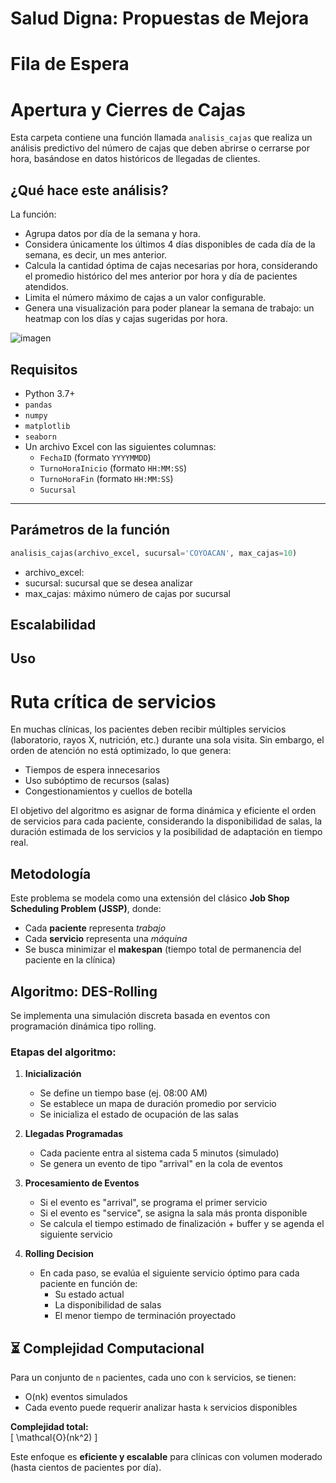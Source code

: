 # Salud Digna: Propuestas de Mejora

# Fila de Espera


# Apertura y Cierres de Cajas

Esta carpeta contiene una función llamada `analisis_cajas` que realiza un análisis predictivo del número de cajas que deben abrirse o cerrarse por hora, basándose en datos históricos de llegadas de clientes.

## ¿Qué hace este análisis?

La función:
- Agrupa datos por día de la semana y hora.
- Considera únicamente los últimos 4 días disponibles de cada día de la semana, es decir, un mes anterior.
- Calcula la cantidad óptima de cajas necesarias por hora, considerando el promedio histórico del mes anterior por hora y día de pacientes atendidos.
- Limita el número máximo de cajas a un valor configurable.
- Genera una visualización para poder planear la semana de trabajo: un heatmap con los días y cajas sugeridas por hora.

![imagen](https://github.com/user-attachments/assets/202c1b37-2298-4729-bc0d-4ebbcd6a31ef)


## Requisitos

- Python 3.7+
- `pandas`
- `numpy`
- `matplotlib`
- `seaborn`
- Un archivo Excel con las siguientes columnas:
  - `FechaID` (formato `YYYYMMDD`)
  - `TurnoHoraInicio` (formato `HH:MM:SS`)
  - `TurnoHoraFin` (formato `HH:MM:SS`)
  - `Sucursal`
---

## Parámetros de la función

```python
analisis_cajas(archivo_excel, sucursal='COYOACAN', max_cajas=10)
```
- archivo_excel: 
- sucursal: sucursal que se desea analizar
- max_cajas: máximo número de cajas por sucursal

## Escalabilidad

## Uso


# Ruta crítica de servicios

En muchas clínicas, los pacientes deben recibir múltiples servicios (laboratorio, rayos X, nutrición, etc.) durante una sola visita. Sin embargo, el orden de atención no está optimizado, lo que genera:

- Tiempos de espera innecesarios  
- Uso subóptimo de recursos (salas)  
- Congestionamientos y cuellos de botella  

El objetivo del algoritmo es asignar de forma dinámica y eficiente el orden de servicios para cada paciente, considerando la disponibilidad de salas, la duración estimada de los servicios y la posibilidad de adaptación en tiempo real.

## Metodología

Este problema se modela como una extensión del clásico **Job Shop Scheduling Problem (JSSP)**, donde:

- Cada **paciente** representa *trabajo*  
- Cada **servicio** representa una *máquina*  
- Se busca minimizar el **makespan** (tiempo total de permanencia del paciente en la clínica)

## Algoritmo: DES-Rolling

Se implementa una simulación discreta basada en eventos con programación dinámica tipo rolling.  

### Etapas del algoritmo:

1. **Inicialización**
   - Se define un tiempo base (ej. 08:00 AM)
   - Se establece un mapa de duración promedio por servicio
   - Se inicializa el estado de ocupación de las salas

2. **Llegadas Programadas**
   - Cada paciente entra al sistema cada 5 minutos (simulado)
   - Se genera un evento de tipo "arrival" en la cola de eventos

3. **Procesamiento de Eventos**
   - Si el evento es "arrival", se programa el primer servicio
   - Si el evento es "service", se asigna la sala más pronta disponible
   - Se calcula el tiempo estimado de finalización + buffer y se agenda el siguiente servicio

4. **Rolling Decision**
   - En cada paso, se evalúa el siguiente servicio óptimo para cada paciente en función de:
     - Su estado actual
     - La disponibilidad de salas
     - El menor tiempo de terminación proyectado


## ⏳ Complejidad Computacional

Para un conjunto de `n` pacientes, cada uno con `k` servicios, se tienen:

- O(nk) eventos simulados  
- Cada evento puede requerir analizar hasta `k` servicios disponibles  

**Complejidad total:**  
\[
\mathcal{O}(nk^2)
\]

Este enfoque es **eficiente y escalable** para clínicas con volumen moderado (hasta cientos de pacientes por día).



